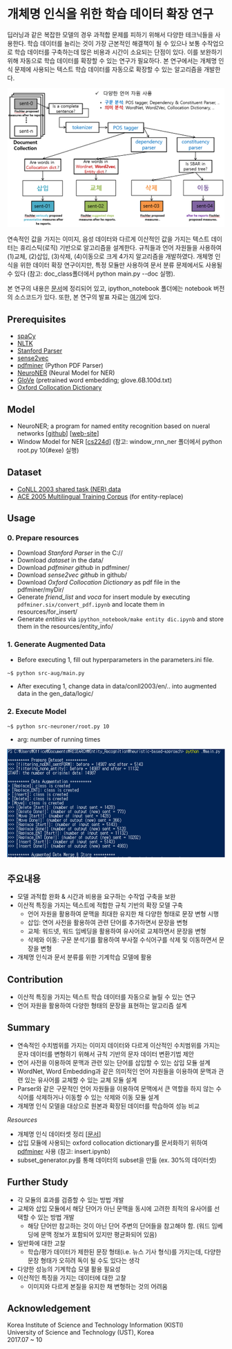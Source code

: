 # 개체명 인식을 위한 학습 데이터  확장 연구

딥러닝과 같은 복잡한 모델의 경우 과적합 문제를 피하기 위해서 다양한 테크닉들을 사용한다. 학습 데이터를 늘리는 것이 가장 근본적인 해결책이 될 수 있으나 보통 수작업으로 학습 데이터를 구축하는데 많은 비용과 시간이 소요되는 단점이 있다. 이를 보완하기 위해 자동으로 학습 데이터를 확장할 수 있는 연구가 필요하다. 본 연구에서는 개체명 인식 문제에 사용되는 텍스트 학습 데이터를 자동으로 확장할 수 있는 알고리즘을 개발한다. 

![](assets/process.PNG)

연속적인 값을 가지는 이미지, 음성 데이터와 다르게 이산적인 값을 가지는 텍스트 데이터는 휴리스틱(로직) 기반으로 알고리즘을 설계한다. 규칙들과 언어 자원들을 사용하여 (1)교체, (2)삽입, (3)삭제, (4)이동으로 크게 4가지 알고리즘을 개발하였다. 개체명 인식을 위한 데이터 확장 연구이지만, 특정 모듈만 사용하여 문서 분류 문제에서도 사용될 수 있다 (참고: doc_class폴더에서 python main.py --doc 실행).

본 연구의 내용은 [문서](https://1drv.ms/w/s!AllPqyV9kKUrkULe4nbvFU8Oj8j3)에 정리되어 있고, ipython_notebook 폴더에는 notebook 버전의 소스코드가 있다. 또한, 본 연구의 발표 자료는 [여기](https://1drv.ms/p/s!AllPqyV9kKUrl133BcFl2M4crEXj)에 있다.


## Prerequisites
* [spaCy](https://spacy.io/)
* [NLTK](https://www.nltk.org/)
* [Stanford Parser](https://nlp.stanford.edu/software/lex-parser.html)
* [sense2vec](https://github.com/explosion/sense2vec)
* [pdfminer](https://github.com/euske/pdfminer) (Python PDF Parser)
* [NeuroNER](https://github.com/Franck-Dernoncourt/NeuroNER) (Neural Model for NER)
* [GloVe](https://nlp.stanford.edu/projects/glove/) (pretrained word embedding; glove.6B.100d.txt)
* [Oxford Collocation Dictionary](http://www.freecollocation.com/)

## Model
* NeuroNER; a program for named entity recognition based on nueral networks [[github](https://github.com/Franck-Dernoncourt/NeuroNER)] [[web-site](http://neuroner.com/)]
* Window Model for NER [[cs224d](http://cs224d.stanford.edu/assignment2/index.html)] (참고: window_rnn_ner 폴더에서 python root.py 10(#exe) 실행)

## Dataset
* [CoNLL 2003 shared task (NER) data](https://cogcomp.org/page/resource_view/81)
* [ACE 2005 Multilingual Training Corpus](https://catalog.ldc.upenn.edu/ldc2006t06) (for entity-replace)


## Usage

### 0. **Prepare resources** <br>
* Download *Stanford Parser* in the C://
* Download *dataset* in the data/
* Download *pdfminer github* in pdfminer/
* Download *sense2vec github* in github/
* Download *Oxford Collocation Dictionary* as pdf file in the pdfminer/myDir/
* Generate *friend_list* and *voca* for insert module by executing `pdfminer.six/convert_pdf.ipynb` and locate them in resources/for_insert/
* Generate *entities* via `ipython_notebook/make entity dic.ipynb` and store them in the resources/entity_info/


### 1. **Generate Augmented Data**
* Before executing 1, fill out hyperparameters in the parameters.ini file.
```
~$ python src-aug/main.py
```
* After executing 1, change data in data/conll2003/en/.. into augmented data in the gen_data/logic/

### 2. **Execute Model** 

```
~$ python src-neuroner/root.py 10
```
* arg: number of running times

![](assets/result.PNG)

## 주요내용
* 모델 과적합 완화 & 시간과 비용을 요구하는 수작업 구축을 보완
* 이산적 특징을 가지는 텍스트에 적합한 규칙 기반의 확장 모델 구축 
  - 언어 자원을 활용하여 문맥을 최대한 유지한 채 다양한 형태로 문장 변형 시행
  - 삽입: 연어 사전을 활용하여 관련 단어를 추가하면서 문장을 변형 
  - 교체: 워드넷, 워드 임베딩을 활용하여 유사어로 교체하면서 문장을 변형
  - 삭제와 이동: 구문 분석기를 활용하여 부사절 수식어구를 삭제 및 이동하면서 문장을 변형
* 개체명 인식과 문서 분류를 위한 기계학습 모델에 활용

## Contribution
* 이산적 특징을 가지는 텍스트 학습 데이터를 자동으로 늘릴 수 있는 연구
* 언어 자원을 활용하여 다양한 형태의 문장을 표현하는 알고리즘 설계

## Summary
* 연속적인 수치범위를 가지는 이미지 데이터와 다르게 이산적인 수치범위를 가지는 문자 데이터를 변형하기 위해서 규칙 기반의 문자 데이터 변환기법 제안
* 연어 사전을 이용하여 문맥과 관련 있는 단어를 삽입할 수 있는 삽입 모듈 설계
* WordNet, Word Embedding과 같은 의미적인 언어 자원들을 이용하여 문맥과 관련 있는 유사어를 교체할 수 있는 교체 모듈 설계
* Parser와 같은 구문적인 언어 자원들을 이용하여 문맥에서 큰 역할을 하지 않는 수식어를 삭제하거나 이동할 수 있는 삭제와 이동 모듈 설계
* 개체명 인식 모델을 대상으로 원본과 확장된 데이터를 학습하여 성능 비교 

_Resources_
* 개체명 인식 데이터셋 정리 [[문서](https://1drv.ms/w/s!AllPqyV9kKUrkUUHOqncvjE1ZMbW)]
* 삽입 모듈에 사용되는 oxford collocation dictionary를 문서화하기 위하여 [pdfminer](https://github.com/euske/pdfminer) 사용 (참고: insert.ipynb)
* subset_generator.py를 통해 데이터의 subset을 만듦 (ex. 30%의 데이터셋)

## Further Study
* 각 모듈의 효과를 검증할 수 있는 방법 개발
* 교체와 삽입 모듈에서 해당 단어가 아닌 문맥을 동시에 고려한 최적의 유사어를 선택할 수 있는 방법 개발
   * 해당 단어만 참고하는 것이 아닌 단어 주변의 단어들을 참고해야 함. (워드 임베딩에 문맥 정보가 포함되어 있지만 평균화되어 있음)
* 일반화에 대한 고찰
   * 학습/평가 데이터가 제한된 문장 형태(i.e. 뉴스 기사 형식)를 가지는데, 다양한 문장 형태가 오히려 독이 될 수도 있다는 생각
* 다양한 성능의 기계학습 모델 활용 필요성
* 이산적인 특징을 가지는 데이터에 대한 고찰
   * 이미지와 다르게 본질을 유지한 채 변형하는 것의 어려움

## Acknowledgement
Korea Institute of Science and Technology Information (KISTI) <br>
University of Science and Technology (UST), Korea <br>
2017.07 ~ 10
